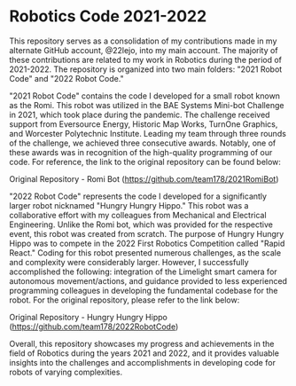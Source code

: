 # Robotics Code 2021-2022
This repository serves as a consolidation of my contributions made in my alternate GitHub account, @22lejo, into my main account. The majority of these contributions are related to my work in Robotics during the period of 2021-2022. The repository is organized into two main folders: "2021 Robot Code" and "2022 Robot Code."

"2021 Robot Code" contains the code I developed for a small robot known as the Romi. This robot was utilized in the BAE Systems Mini-bot Challenge in 2021, which took place during the pandemic. The challenge received support from Eversource Energy, Historic Map Works, TurnOne Graphics, and Worcester Polytechnic Institute. Leading my team through three rounds of the challenge, we achieved three consecutive awards. Notably, one of these awards was in recognition of the high-quality programming of our code. For reference, the link to the original repository can be found below:

Original Repository - Romi Bot (https://github.com/team178/2021RomiBot)

"2022 Robot Code" represents the code I developed for a significantly larger robot nicknamed "Hungry Hungry Hippo." This robot was a collaborative effort with my colleagues from Mechanical and Electrical Engineering. Unlike the Romi bot, which was provided for the respective event, this robot was created from scratch. The purpose of Hungry Hungry Hippo was to compete in the 2022 First Robotics Competition called "Rapid React." Coding for this robot presented numerous challenges, as the scale and complexity were considerably larger. However, I successfully accomplished the following: integration of the Limelight smart camera for autonomous movement/actions, and guidance provided to less experienced programming colleagues in developing the fundamental codebase for the robot. For the original repository, please refer to the link below:

Original Repository - Hungry Hungry Hippo (https://github.com/team178/2022RobotCode)

Overall, this repository showcases my progress and achievements in the field of Robotics during the years 2021 and 2022, and it provides valuable insights into the challenges and accomplishments in developing code for robots of varying complexities.
